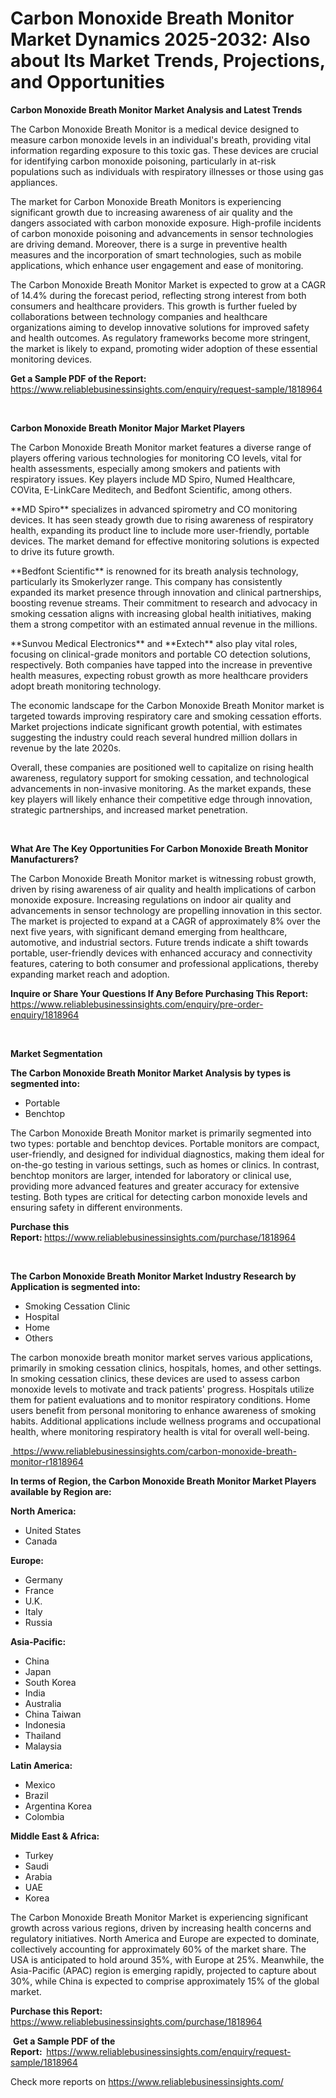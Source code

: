 <p><h1>Carbon Monoxide Breath Monitor Market Dynamics 2025-2032: Also about Its Market Trends, Projections, and Opportunities</h1></p><p><strong>Carbon Monoxide Breath Monitor Market Analysis and Latest Trends</strong></p>
<p><p>The Carbon Monoxide Breath Monitor is a medical device designed to measure carbon monoxide levels in an individual's breath, providing vital information regarding exposure to this toxic gas. These devices are crucial for identifying carbon monoxide poisoning, particularly in at-risk populations such as individuals with respiratory illnesses or those using gas appliances. </p><p>The market for Carbon Monoxide Breath Monitors is experiencing significant growth due to increasing awareness of air quality and the dangers associated with carbon monoxide exposure. High-profile incidents of carbon monoxide poisoning and advancements in sensor technologies are driving demand. Moreover, there is a surge in preventive health measures and the incorporation of smart technologies, such as mobile applications, which enhance user engagement and ease of monitoring. </p><p>The Carbon Monoxide Breath Monitor Market is expected to grow at a CAGR of 14.4% during the forecast period, reflecting strong interest from both consumers and healthcare providers. This growth is further fueled by collaborations between technology companies and healthcare organizations aiming to develop innovative solutions for improved safety and health outcomes. As regulatory frameworks become more stringent, the market is likely to expand, promoting wider adoption of these essential monitoring devices.</p></p>
<p><strong>Get a Sample PDF of the Report:&nbsp;</strong> <a href="https://www.reliablebusinessinsights.com/enquiry/request-sample/1818964?utm_campaign=2121&utm_medium=2&utm_source=Github&utm_content=ia&utm_term=07022025&utm_id=carbon-monoxide-breath-monitor">https://www.reliablebusinessinsights.com/enquiry/request-sample/1818964</a></p>
<p>&nbsp;</p>
<p><strong>Carbon Monoxide Breath Monitor Major Market Players</strong></p>
<p><p>The Carbon Monoxide Breath Monitor market features a diverse range of players offering various technologies for monitoring CO levels, vital for health assessments, especially among smokers and patients with respiratory issues. Key players include MD Spiro, Numed Healthcare, COVita, E-LinkCare Meditech, and Bedfont Scientific, among others.</p><p>**MD Spiro** specializes in advanced spirometry and CO monitoring devices. It has seen steady growth due to rising awareness of respiratory health, expanding its product line to include more user-friendly, portable devices. The market demand for effective monitoring solutions is expected to drive its future growth.</p><p>**Bedfont Scientific** is renowned for its breath analysis technology, particularly its Smokerlyzer range. This company has consistently expanded its market presence through innovation and clinical partnerships, boosting revenue streams. Their commitment to research and advocacy in smoking cessation aligns with increasing global health initiatives, making them a strong competitor with an estimated annual revenue in the millions.</p><p>**Sunvou Medical Electronics** and **Extech** also play vital roles, focusing on clinical-grade monitors and portable CO detection solutions, respectively. Both companies have tapped into the increase in preventive health measures, expecting robust growth as more healthcare providers adopt breath monitoring technology.</p><p>The economic landscape for the Carbon Monoxide Breath Monitor market is targeted towards improving respiratory care and smoking cessation efforts. Market projections indicate significant growth potential, with estimates suggesting the industry could reach several hundred million dollars in revenue by the late 2020s.</p><p>Overall, these companies are positioned well to capitalize on rising health awareness, regulatory support for smoking cessation, and technological advancements in non-invasive monitoring. As the market expands, these key players will likely enhance their competitive edge through innovation, strategic partnerships, and increased market penetration.</p></p>
<p>&nbsp;</p>
<p><strong>What Are The Key Opportunities For Carbon Monoxide Breath Monitor Manufacturers?</strong></p>
<p><p>The Carbon Monoxide Breath Monitor market is witnessing robust growth, driven by rising awareness of air quality and health implications of carbon monoxide exposure. Increasing regulations on indoor air quality and advancements in sensor technology are propelling innovation in this sector. The market is projected to expand at a CAGR of approximately 8% over the next five years, with significant demand emerging from healthcare, automotive, and industrial sectors. Future trends indicate a shift towards portable, user-friendly devices with enhanced accuracy and connectivity features, catering to both consumer and professional applications, thereby expanding market reach and adoption.</p></p>
<p><strong>Inquire or Share Your Questions If Any Before Purchasing This Report:</strong> <a href="https://www.reliablebusinessinsights.com/enquiry/pre-order-enquiry/1818964?utm_campaign=2121&utm_medium=2&utm_source=Github&utm_content=ia&utm_term=07022025&utm_id=carbon-monoxide-breath-monitor">https://www.reliablebusinessinsights.com/enquiry/pre-order-enquiry/1818964</a></p>
<p>&nbsp;</p>
<p><strong>Market Segmentation</strong></p>
<p><strong>The Carbon Monoxide Breath Monitor Market Analysis by types is segmented into:</strong></p>
<p><ul><li>Portable</li><li>Benchtop</li></ul></p>
<p><p>The Carbon Monoxide Breath Monitor market is primarily segmented into two types: portable and benchtop devices. Portable monitors are compact, user-friendly, and designed for individual diagnostics, making them ideal for on-the-go testing in various settings, such as homes or clinics. In contrast, benchtop monitors are larger, intended for laboratory or clinical use, providing more advanced features and greater accuracy for extensive testing. Both types are critical for detecting carbon monoxide levels and ensuring safety in different environments.</p></p>
<p><strong>Purchase this Report:&nbsp;</strong><a href="https://www.reliablebusinessinsights.com/purchase/1818964?utm_campaign=2121&utm_medium=2&utm_source=Github&utm_content=ia&utm_term=07022025&utm_id=carbon-monoxide-breath-monitor">https://www.reliablebusinessinsights.com/purchase/1818964</a></p>
<p>&nbsp;</p>
<p><strong>The Carbon Monoxide Breath Monitor Market Industry Research by Application is segmented into:</strong></p>
<p><ul><li>Smoking Cessation Clinic</li><li>Hospital</li><li>Home</li><li>Others</li></ul></p>
<p><p>The carbon monoxide breath monitor market serves various applications, primarily in smoking cessation clinics, hospitals, homes, and other settings. In smoking cessation clinics, these devices are used to assess carbon monoxide levels to motivate and track patients' progress. Hospitals utilize them for patient evaluations and to monitor respiratory conditions. Home users benefit from personal monitoring to enhance awareness of smoking habits. Additional applications include wellness programs and occupational health, where monitoring respiratory health is vital for overall well-being.</p></p>
<p><a href="https://www.reliablebusinessinsights.com/carbon-monoxide-breath-monitor-r1818964?utm_campaign=2121&utm_medium=2&utm_source=Github&utm_content=ia&utm_term=07022025&utm_id=carbon-monoxide-breath-monitor">&nbsp;https://www.reliablebusinessinsights.com/carbon-monoxide-breath-monitor-r1818964</a></p>
<p><strong>In terms of Region, the Carbon Monoxide Breath Monitor Market Players available by Region are:</strong></p>
<p>
    <p> <strong> North America: </strong>
        <ul>
            <li>United States</li>
            <li>Canada</li>
        </ul>
        </p> 
    <p> <strong> Europe: </strong>
        <ul>
            <li>Germany</li>
            <li>France</li>
            <li>U.K.</li>
            <li>Italy</li>
            <li>Russia</li>
        </ul>
        </p> 
    <p> <strong> Asia-Pacific: </strong>
        <ul>
            <li>China</li>
            <li>Japan</li>
            <li>South Korea</li>
            <li>India</li>
            <li>Australia</li>
            <li>China Taiwan</li>
            <li>Indonesia</li>
            <li>Thailand</li>
            <li>Malaysia</li>
        </ul>
        </p> 
    <p> <strong> Latin America: </strong>
        <ul>
            <li>Mexico</li>
            <li>Brazil</li>
            <li>Argentina Korea</li>
            <li>Colombia</li>
        </ul>
        </p> 
    <p> <strong> Middle East & Africa: </strong>
        <ul>
            <li>Turkey</li>
            <li>Saudi</li>
            <li>Arabia</li>
            <li>UAE</li>
            <li>Korea</li>
        </ul>
    </p>
    </p>
<p><p>The Carbon Monoxide Breath Monitor Market is experiencing significant growth across various regions, driven by increasing health concerns and regulatory initiatives. North America and Europe are expected to dominate, collectively accounting for approximately 60% of the market share. The USA is anticipated to hold around 35%, with Europe at 25%. Meanwhile, the Asia-Pacific (APAC) region is emerging rapidly, projected to capture about 30%, while China is expected to comprise approximately 15% of the global market.</p></p>
<p><strong>Purchase this Report: </strong><a href="https://www.reliablebusinessinsights.com/purchase/1818964?utm_campaign=2121&utm_medium=2&utm_source=Github&utm_content=ia&utm_term=07022025&utm_id=carbon-monoxide-breath-monitor">https://www.reliablebusinessinsights.com/purchase/1818964</a></p>
<p>&nbsp;<strong>Get a Sample PDF of the Report:&nbsp;&nbsp;</strong><a href="https://www.reliablebusinessinsights.com/enquiry/request-sample/1818964?utm_campaign=2121&utm_medium=2&utm_source=Github&utm_content=ia&utm_term=07022025&utm_id=carbon-monoxide-breath-monitor">https://www.reliablebusinessinsights.com/enquiry/request-sample/1818964</a></p>
<p><strong></strong></p>
<p>Check more reports on <a href="https://www.reliablebusinessinsights.com/?utm_campaign=2121&utm_medium=2&utm_source=Github&utm_content=ia&utm_term=07022025&utm_id=carbon-monoxide-breath-monitor">https://www.reliablebusinessinsights.com/</a></p>